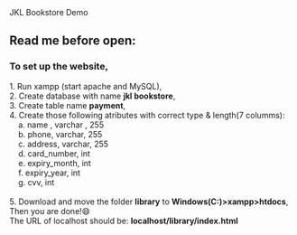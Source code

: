 <head>JKL Bookstore Demo</head>
<h2>Read me before open:</h2> 
<h3>To set up the website,</h3>
<p>1. Run xampp (start apache and MySQL),<br>
2. Create database with name <strong>jkl bookstore</strong>,<br>
3. Create table name <strong>payment</strong>,<br>
4. Create those following atributes with correct type & length(7 columms):<br>
  &nbsp;&nbsp;&nbsp;&nbsp;a. name , varchar , 255<br>
  &nbsp;&nbsp;&nbsp;&nbsp;b. phone, varchar, 255<br>
  &nbsp;&nbsp;&nbsp;&nbsp;c. address, varchar, 255<br>
  &nbsp;&nbsp;&nbsp;&nbsp;d. card_number, int<br>
  &nbsp;&nbsp;&nbsp;&nbsp;e. expiry_month, int<br>
  &nbsp;&nbsp;&nbsp;&nbsp;f. expiry_year, int<br>
  &nbsp;&nbsp;&nbsp;&nbsp;g. cvv, int<br>
<br>5. Download and move the folder <strong>library</strong> to <strong>Windows(C:)>xampp>htdocs</strong>,<br>
Then you are done!😄<br>
The URL of localhost should be: <strong>localhost/library/index.html</strong>
</p>

